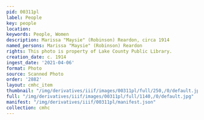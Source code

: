 ```yaml
---
pid: 00311pl
label: People
key: people
location: 
keywords: People, Women
description: Marissa "Maysie" (Robinson) Reardon, circa 1914
named_persons: Marissa "Maysie" (Robinson) Reardon
rights: This photo is property of Lake County Public Library.
creation_date: c. 1914
ingest_date: '2021-04-06'
format: Photo
source: Scanned Photo
order: '2882'
layout: cmhc_item
thumbnail: "/img/derivatives/iiif/images/00311pl/full/250,/0/default.jpg"
full: "/img/derivatives/iiif/images/00311pl/full/1140,/0/default.jpg"
manifest: "/img/derivatives/iiif/00311pl/manifest.json"
collection: cmhc
---
```

